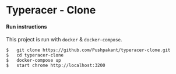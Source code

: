# Typeracer - Clone

#### Run instructions

This project is run with `docker` & `docker-compose`.

    $   git clone https://github.com/Pushpakant/typeracer-clone.git
    $   cd typeracer-clone
    $   docker-compose up
    $   start chrome http://localhost:3200
